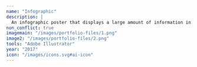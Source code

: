 ```yaml
---
name: "Infographic"
description: |
  An infographic poster that displays a large amount of information in an interesting way.
non_conflict: true
imagemain: "/images/portfolio-files/1.png"
image2: "/images/portfolio-files/2.png"
tools: "Adobe Illustrator"
year: "2017"
icon: "/images/icons.svg#ai-icon"
---
```

